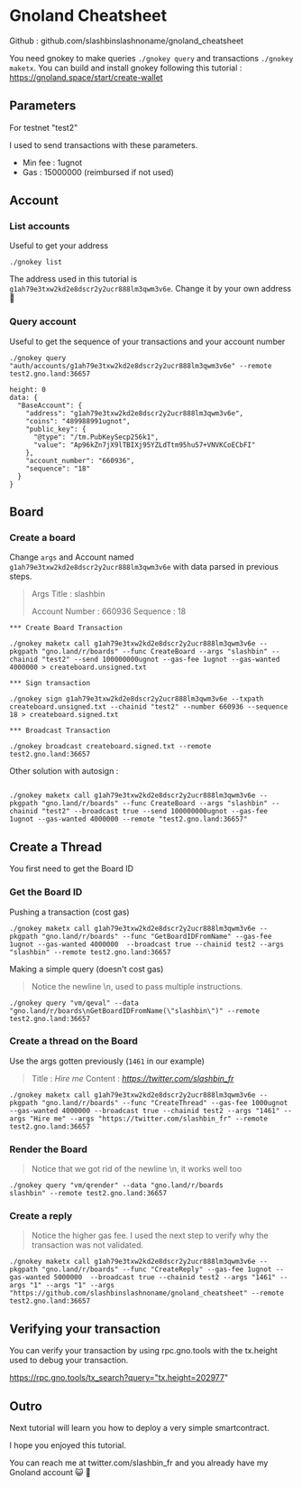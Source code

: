 # Gnoland Cheatsheet

Github : github.com/slashbinslashnoname/gnoland_cheatsheet

You need gnokey to make queries `./gnokey query` and transactions `./gnokey maketx`.
You can build and install gnokey following this tutorial : https://gnoland.space/start/create-wallet

## Parameters
For testnet "test2"

I used to send transactions with these parameters.
* Min fee : 1ugnot
* Gas : 15000000 (reimbursed if not used)



## Account



### List accounts

Useful to get your address

```
./gnokey list
```

The address used in this tutorial is `g1ah79e3txw2kd2e8dscr2y2ucr888lm3qwm3v6e`. Change it by your own address :slightly_smiling_face: 


### Query account 

Useful to get the sequence of your transactions and your account number

```
./gnokey query "auth/accounts/g1ah79e3txw2kd2e8dscr2y2ucr888lm3qwm3v6e" --remote test2.gno.land:36657

height: 0
data: {
  "BaseAccount": {
    "address": "g1ah79e3txw2kd2e8dscr2y2ucr888lm3qwm3v6e",
    "coins": "489988991ugnot",
    "public_key": {
      "@type": "/tm.PubKeySecp256k1",
      "value": "Ap96kZn7jX9lTBIXj95YZLdTtm95hu57+VNVKCoECbFI"
    },
    "account_number": "660936",
    "sequence": "18"
  }
}
```



## Board


### Create a board

Change `args` and Account named `g1ah79e3txw2kd2e8dscr2y2ucr888lm3qwm3v6e` with data parsed in previous steps.

> Args
> Title : slashbin
> 
> Account
> Number : 660936
> Sequence : 18


```
*** Create Board Transaction

./gnokey maketx call g1ah79e3txw2kd2e8dscr2y2ucr888lm3qwm3v6e --pkgpath "gno.land/r/boards" --func CreateBoard --args "slashbin" --chainid "test2" --send 100000000ugnot --gas-fee 1ugnot --gas-wanted 4000000 > createboard.unsigned.txt

*** Sign transaction 

./gnokey sign g1ah79e3txw2kd2e8dscr2y2ucr888lm3qwm3v6e --txpath createboard.unsigned.txt --chainid "test2" --number 660936 --sequence 18 > createboard.signed.txt

*** Broadcast Transaction

./gnokey broadcast createboard.signed.txt --remote test2.gno.land:36657
```


Other solution with autosign : 

```

./gnokey maketx call g1ah79e3txw2kd2e8dscr2y2ucr888lm3qwm3v6e --pkgpath "gno.land/r/boards" --func CreateBoard --args "slashbin" --chainid "test2" --broadcast true --send 100000000ugnot --gas-fee 1ugnot --gas-wanted 4000000 --remote "test2.gno.land:36657"
```

## Create a Thread

You first need to get the Board ID

### Get the Board ID

Pushing a transaction (cost gas)
```
./gnokey maketx call g1ah79e3txw2kd2e8dscr2y2ucr888lm3qwm3v6e --pkgpath "gno.land/r/boards" --func "GetBoardIDFromName" --gas-fee 1ugnot --gas-wanted 4000000  --broadcast true --chainid test2 --args "slashbin" --remote test2.gno.land:36657
```

Making a simple query (doesn't cost gas)

> Notice the newline \n, used to pass multiple instructions.   
```
./gnokey query "vm/qeval" --data "gno.land/r/boards\nGetBoardIDFromName(\"slashbin\")" --remote test2.gno.land:36657
```

### Create a thread on the Board

Use the args gotten previously (`1461` in our example) 

> Title : *Hire me*
> Content : *https://twitter.com/slashbin_fr*


```
./gnokey maketx call g1ah79e3txw2kd2e8dscr2y2ucr888lm3qwm3v6e --pkgpath "gno.land/r/boards" --func "CreateThread" --gas-fee 1000ugnot --gas-wanted 4000000 --broadcast true --chainid test2 --args "1461" --args "Hire me" --args "https://twitter.com/slashbin_fr" --remote test2.gno.land:36657
```

### Render the Board

> Notice that we got rid of the newline \n, it works well too  

```
./gnokey query "vm/qrender" --data "gno.land/r/boards            
slashbin" --remote test2.gno.land:36657
```


### Create a reply

> Notice the higher gas fee. I used the next step to verify why the transaction was not validated.
```
./gnokey maketx call g1ah79e3txw2kd2e8dscr2y2ucr888lm3qwm3v6e --pkgpath "gno.land/r/boards" --func "CreateReply" --gas-fee 1ugnot --gas-wanted 5000000  --broadcast true --chainid test2 --args "1461" --args "1" --args "1" --args "https://github.com/slashbinslashnoname/gnoland_cheatsheet" --remote test2.gno.land:36657
```


## Verifying your transaction


You can verify your transaction by using rpc.gno.tools with the tx.height used to debug your transaction.

https://rpc.gno.tools/tx_search?query="tx.height=202977"


## Outro

Next tutorial will learn you how to deploy a very simple smartcontract.

I hope you enjoyed this tutorial.

You can reach me at twitter.com/slashbin_fr and you already have my Gnoland account :smiley_cat: :black_heart: 


